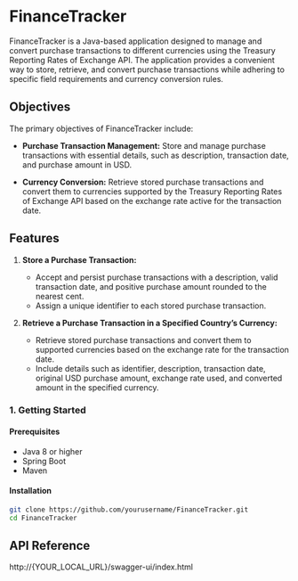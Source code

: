 # FinanceTracker

FinanceTracker is a Java-based application designed to manage and convert purchase transactions to different currencies using the Treasury Reporting Rates of Exchange API. The application provides a convenient way to store, retrieve, and convert purchase transactions while adhering to specific field requirements and currency conversion rules.

## Objectives

The primary objectives of FinanceTracker include:

- **Purchase Transaction Management:** Store and manage purchase transactions with essential details, such as description, transaction date, and purchase amount in USD.

- **Currency Conversion:** Retrieve stored purchase transactions and convert them to currencies supported by the Treasury Reporting Rates of Exchange API based on the exchange rate active for the transaction date.

## Features

1. **Store a Purchase Transaction:**
    - Accept and persist purchase transactions with a description, valid transaction date, and positive purchase amount rounded to the nearest cent.
    - Assign a unique identifier to each stored purchase transaction.

2. **Retrieve a Purchase Transaction in a Specified Country’s Currency:**
    - Retrieve stored purchase transactions and convert them to supported currencies based on the exchange rate for the transaction date.
    - Include details such as identifier, description, transaction date, original USD purchase amount, exchange rate used, and converted amount in the specified currency.


### 1. Getting Started

#### Prerequisites
- Java 8 or higher
- Spring Boot
- Maven

#### Installation
```bash
git clone https://github.com/yourusername/FinanceTracker.git
cd FinanceTracker
```
## API Reference
http://{YOUR_LOCAL_URL}/swagger-ui/index.html